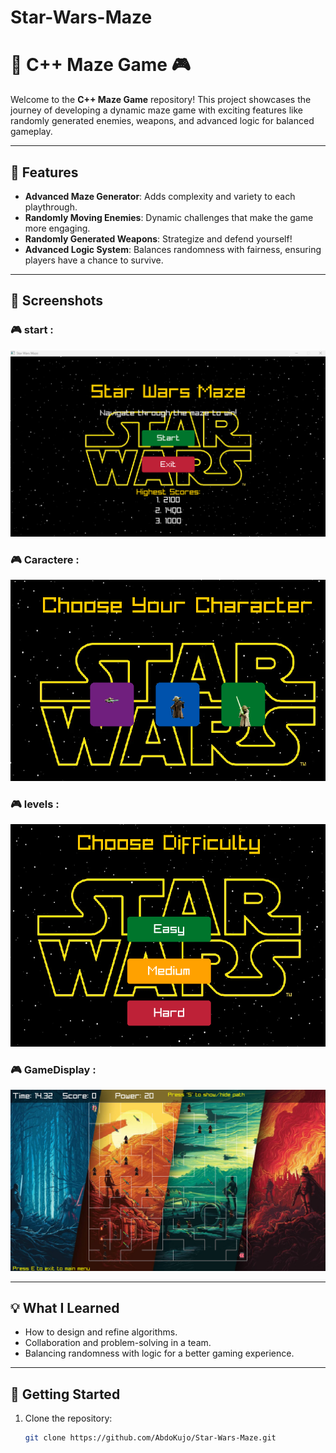 # Star-Wars-Maze
 # 🧩 C++ Maze Game 🎮  

Welcome to the **C++ Maze Game** repository! This project showcases the journey of developing a dynamic maze game with exciting features like randomly generated enemies, weapons, and advanced logic for balanced gameplay.  

---

## 🚀 Features  
- **Advanced Maze Generator**: Adds complexity and variety to each playthrough.  
- **Randomly Moving Enemies**: Dynamic challenges that make the game more engaging.  
- **Randomly Generated Weapons**: Strategize and defend yourself!  
- **Advanced Logic System**: Balances randomness with fairness, ensuring players have a chance to survive.  

---

## 🎥 Screenshots  

### 🎮 start :  
![Gameplay Screenshot 1](./screenshots/gameplay1.png)  

### 🎮 Caractere :  
![Gameplay Screenshot 2](./screenshots/gameplay2.png)  

### 🎮 levels :  
![Gameplay Screenshot 1](./screenshots/gameplay3.png)  

### 🎮 GameDisplay :  
![Gameplay Screenshot 2](./screenshots/gameplay4.png)  

---

## 💡 What I Learned  
- How to design and refine algorithms.  
- Collaboration and problem-solving in a team.  
- Balancing randomness with logic for a better gaming experience.  

---

## 🚀 Getting Started  

1. Clone the repository:  
   ```bash
   git clone https://github.com/AbdoKujo/Star-Wars-Maze.git


